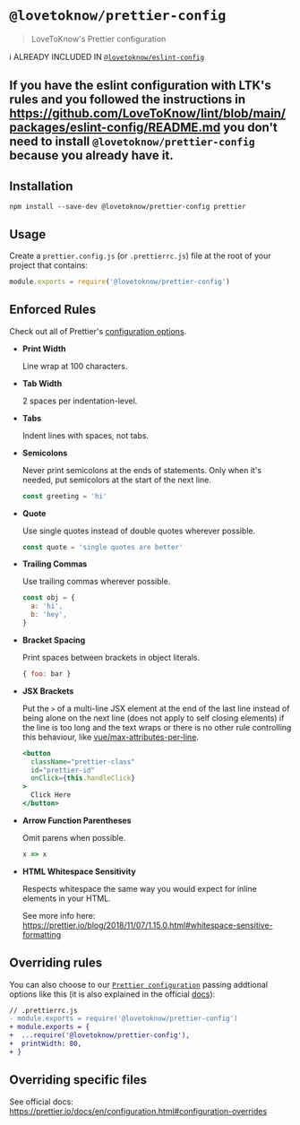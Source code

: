 # `@lovetoknow/prettier-config`

> LoveToKnow's Prettier configuration

ℹ ALREADY INCLUDED IN [`@lovetoknow/eslint-config`](https://github.com/LoveToKnow/lint/tree/main/packages/eslint-config)

If you have the eslint configuration with LTK's rules and you followed the instructions in https://github.com/LoveToKnow/lint/blob/main/packages/eslint-config/README.md you don't need to install `@lovetoknow/prettier-config` because you already have it.
---

## Installation

```
npm install --save-dev @lovetoknow/prettier-config prettier
```

## Usage

Create a `prettier.config.js` (or `.prettierrc.js`) file at the root of your project that contains:

```js
module.exports = require('@lovetoknow/prettier-config')
```

## Enforced Rules

Check out all of Prettier's [configuration options](https://prettier.io/docs/en/options.html).

- **Print Width**

  Line wrap at 100 characters.

- **Tab Width**

  2 spaces per indentation-level.

- **Tabs**

  Indent lines with spaces, not tabs.

- **Semicolons**

  Never print semicolons at the ends of statements. Only when it's needed, put semicolors at the start of the next line.

  ```js
  const greeting = 'hi'
  ```

- **Quote**

  Use single quotes instead of double quotes wherever possible.

  ```js
  const quote = 'single quotes are better'
  ```

- **Trailing Commas**

  Use trailing commas wherever possible.

  ```js
  const obj = {
    a: 'hi',
    b: 'hey',
  }
  ```

- **Bracket Spacing**

  Print spaces between brackets in object literals.
  <!-- prettier-ignore -->
  ```js
  { foo: bar }
  ```

- **JSX Brackets**

  Put the `>` of a multi-line JSX element at the end of the last line instead of being alone on the next line (does not apply to self closing elements) if the line is too long and the text wraps or there is no other rule controlling this behaviour, like [vue/max-attributes-per-line](https://eslint.vuejs.org/rules/max-attributes-per-line.html).

  <!-- prettier-ignore -->
  ```jsx
  <button
    className="prettier-class"
    id="prettier-id"
    onClick={this.handleClick}
  >
    Click Here
  </button>
  ```

- **Arrow Function Parentheses**

  Omit parens when possible.

  ```js
  x => x
  ```

- **HTML Whitespace Sensitivity**

  Respects whitespace the same way you would expect for inline elements in your HTML.

  See more info here: https://prettier.io/blog/2018/11/07/1.15.0.html#whitespace-sensitive-formatting

## Overriding rules

You can also choose to our [`Prettier configuration`](https://github.com/LoveToKnow/lint/blob/main/packages/prettier-config/index.js) passing addtional options like this (it is also explained in the official [docs](https://prettier.io/docs/en/configuration.html#sharing-configurations)):

```diff
// .prettierrc.js
- module.exports = require('@lovetoknow/prettier-config')
+ module.exports = {
+  ...require('@lovetoknow/prettier-config'),
+  printWidth: 80,
+ }
```

## Overriding specific files

See official docs: https://prettier.io/docs/en/configuration.html#configuration-overrides
